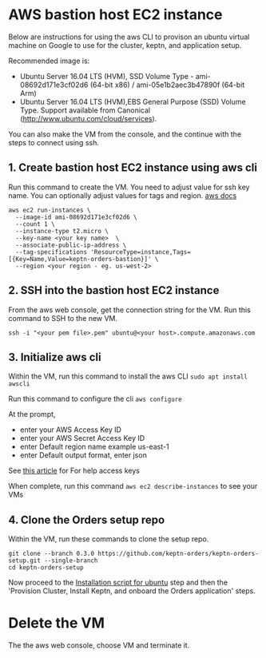# AWS bastion host EC2 instance

Below are instructions for using the aws CLI to provison an ubuntu virtual machine on Google to use for the cluster, keptn, and application setup. 

Recommended image is:
* Ubuntu Server 16.04 LTS (HVM), SSD Volume Type - ami-08692d171e3cf02d6 (64-bit x86) / ami-05e1b2aec3b47890f (64-bit Arm)
* Ubuntu Server 16.04 LTS (HVM),EBS General Purpose (SSD) Volume Type. Support available from Canonical (http://www.ubuntu.com/cloud/services).

You can also make the VM from the console, and the continue with the steps to connect using ssh.

## 1. Create bastion host EC2 instance using aws cli

Run this command to create the VM.  You need to adjust value for ssh key name.  You can optionally adjust values for tags and region.  [aws docs](https://docs.aws.amazon.com/cli/latest/reference/ec2/run-instances.html)


```
aws ec2 run-instances \
  --image-id ami-08692d171e3cf02d6 \
  --count 1 \
  --instance-type t2.micro \
  --key-name <your key name>  \
  --associate-public-ip-address \
  --tag-specifications 'ResourceType=instance,Tags=[{Key=Name,Value=keptn-orders-bastion}]' \
  --region <your region - eg. us-west-2>
```

## 2. SSH into the bastion host EC2 instance 

From the aws web console, get the connection string for the VM. Run this command to SSH to the new VM.
```
ssh -i "<your pem file>.pem" ubuntu@<your host>.compute.amazonaws.com
```

## 3. Initialize aws cli

Within the VM, run this command to install the aws CLI ```sudo apt install awscli```

Run this command to configure the cli ```aws configure```

At the prompt, 
* enter your AWS Access Key ID
* enter your AWS Secret Access Key ID
* enter Default region name example us-east-1
* enter Default output format, enter json

See [this article](https://aws.amazon.com/blogs/security/wheres-my-secret-access-key/) for For help access keys

When complete, run this command ```aws ec2 describe-instances``` to see your VMs

## 4. Clone the Orders setup repo

Within the VM, run these commands to clone the setup repo.

```
git clone --branch 0.3.0 https://github.com/keptn-orders/keptn-orders-setup.git --single-branch
cd keptn-orders-setup
```

Now proceed to the [Installation script for ubuntu](README.md#installation-script-for-ubuntu) step and then the 'Provision Cluster, Install Keptn, and onboard the Orders application' steps.

# Delete the VM

The the aws web console, choose VM and terminate it.
